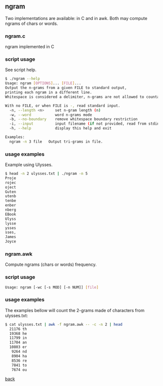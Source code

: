 ## ngram
Two implementations are available: in C and in awk. Both may compute ngrams of chars or words.

### ngram.c
ngram implemented in C

### script usage 
See script help.

~~~ bash
$ ./ngram --help
Usage: ngram [OPTIONS]... [FILE]...
Output the n-grams from a given FILE to standard output,
printing each ngram in a different line.
Whitespace is considered a delimiter, n-grams are not allowed to countain any.

With no FILE, or when FILE is -, read standard input.
  -n, --length <n>     set n-gram length (n)
  -w, --word           word n-grams mode
  -b, --no-boundary    remove whitespace boundary restriction
  -i, --input          input filename (if not provided, read from stdin)
  -h, --help           display this help and exit

Examples:
  ngram -n 3 file   Output tri-grams in file.

~~~

### usage examples

Example using Ulysses.
~~~ bash
$ head -n 2 ulysses.txt | ./ngram -n 5
Proje
rojec
oject
Guten
utenb
tenbe
enber
nberg
EBook
Ulyss
lysse
ysses
sses,
James
Joyce
~~~

### ngram.awk
Compute ngrams (chars or words) frequency. 

### script usage 

~~~ bash
Usage: ngram [-wc [-s MOD] [-n NUM]] [file] 
~~~

### usage examples
The examples bellow will count the 2-grams made of characters from ulysses.txt:
~~~ bash
$ cat ulysses.txt | awk -f ngram.awk -- -c -n 2 | head
  21176 th
  19368 he
  11799 in
  11704 an
  10803 er
   9264 nd
   8904 ha
   8536 re
   7841 to
   7674 ou
~~~

[back](./)

